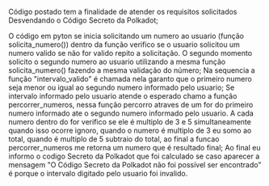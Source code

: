 Código postado tem a finalidade de atender os requisitos solicitados Desvendando o Código Secreto da Polkadot;

O código em pyton se inicia solicitando um numero ao usuario (função solicita_numero()) dentro da função verifico se o usuario solicitou um numero valido se não for valido repito a solicitação. O segundo momento
solicito o segundo numero ao usuario utilizando a mesma função solicita_numero() fazendo a mesma validação do número;
Na sequencia a função "intervalo_valido" é chamada nela garanto que o primeiro numero seja menor ou igual ao segundo numero informado pelo usuario;
Se intervalo informado pelo usuario atende o esperado chamo a função percorrer_numeros, nessa função percorro atraves de um for do primeiro numero informado ate
o segundo numero informado pelo usuario. A cada numero dentro do for verifico se ele é multiplo de 
3 e 5 simultaneamente quando isso ocorre ignoro, quando o numero é multiplo de 3 eu somo ao total,
quando é multiplo de 5 subtraio do total, ao final a funcao percorrer_numeros me retorna um numero que é resultado final;
Ao final eu informo o codigo Secreto da Polkadot que foi calculado se caso aparecer a mensagem 
"O Código Secreto da Polkadot não foi possível ser encontrado" é porque o intervalo digitado pelo usuario
foi invalido.
